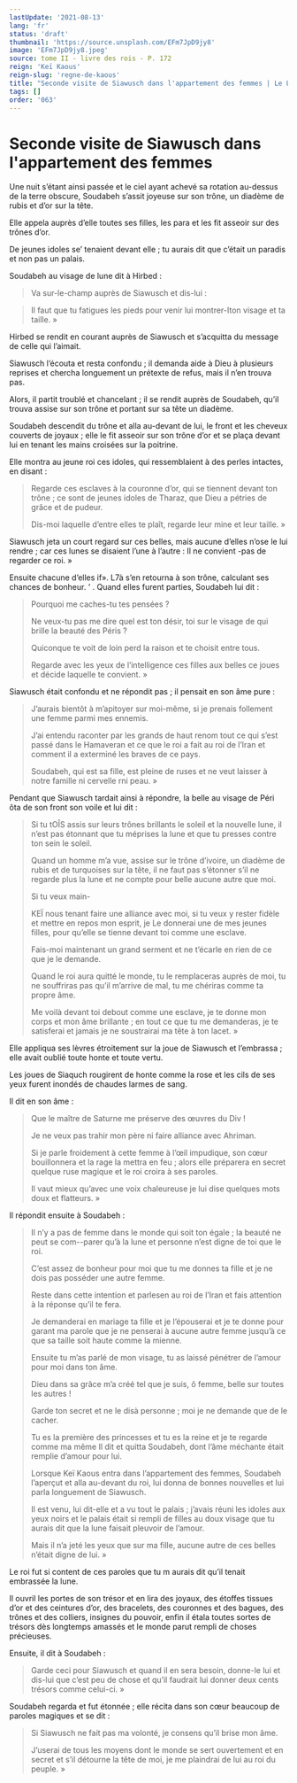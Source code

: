 ```yaml
---
lastUpdate: '2021-08-13'
lang: 'fr'
status: 'draft'
thumbnail: 'https://source.unsplash.com/EFm7JpD9jy8'
image: 'EFm7JpD9jy8.jpeg'
source: tome II - livre des rois - P. 172
reign: 'Keï Kaous'
reign-slug: 'regne-de-kaous'
title: "Seconde visite de Siawusch dans l'appartement des femmes | Le Livre des Rois | Shâhnâmeh"
tags: []
order: '063'
---
```


<!-- LTeX: language=fr -->

# Seconde visite de Siawusch dans l'appartement des femmes

Une nuit s’étant ainsi passée et le ciel ayant achevé sa rotation au-dessus de la terre obscure, Soudabeh s’assit joyeuse sur son trône, un diadème de rubis et d’or sur la tête.

Elle appela auprès d’elle toutes ses filles, les para et les fit asseoir sur des trônes d’or.

De jeunes idoles se’ tenaient devant elle ; tu aurais dit que c’était un paradis et non pas un palais.

Soudabeh au visage de lune dit à Hirbed :

> Va sur-le-champ auprès de Siawusch et dis-lui :

> Il faut que tu fatigues les pieds pour venir lui montrer-Iton visage et ta taille. »

Hirbed se rendit en courant auprès de Siawusch et s’acquitta du message de celle qui l’aimait.

Siawusch l’écouta et resta confondu ; il demanda aide à Dieu à plusieurs reprises et chercha longuement un prétexte de refus, mais il n’en trouva pas.

Alors, il partit troublé et chancelant ; il se rendit auprès de Soudabeh, qu’il trouva assise sur son trône et portant sur sa tête un diadème.

Soudabeh descendit du trône et alla au-devant de lui, le front et les cheveux couverts de joyaux ; elle le fit asseoir sur son trône d’or et se plaça devant lui en tenant les mains croisées sur la poitrine.

Elle montra au jeune roi ces idoles, qui ressemblaient à des perles intactes, en disant :

> Regarde ces esclaves à la couronne d’or, qui se tiennent devant ton trône ; ce sont de jeunes idoles de Tharaz, que Dieu a pétries de grâce et de pudeur.
>
> Dis-moi laquelle d’entre elles te plaît, regarde leur mine et leur taille. »

Siawusch jeta un court regard sur ces belles, mais aucune d’elles n’ose le lui rendre ; car ces lunes se disaient l’une à l’autre : Il ne convient
-pas de regarder ce roi. »

Ensuite chacune d’elles if». 
L7à
s’en retourna à son trône, calculant ses chances de bonheur. ’ .
Quand elles furent parties, Soudabeh lui dit :

> Pourquoi me caches-tu tes pensées ?
>
> Ne veux-tu pas me dire quel est ton désir, toi sur le visage de qui brille la beauté des Péris ?
>
> Quiconque te voit de loin perd la raison et te choisit entre tous.
>
> Regarde avec les yeux de l’intelligence ces filles aux belles ce joues et décide laquelle te convient. »

Siawusch était confondu et ne répondit pas ; il pensait en son âme pure :

> J’aurais bientôt à m’apitoyer sur moi-même, si je prenais follement une femme parmi mes ennemis.
>
> J’ai entendu raconter par les grands de haut renom tout ce qui s’est passé dans le Hamaveran et ce que le roi a fait au roi de l’Iran et comment il a exterminé les braves de ce pays.
>
> Soudabeh, qui est sa fille, est pleine de ruses et ne veut laisser à notre famille ni cervelle rni peau. »

Pendant que Siawusch tardait ainsi à répondre, la belle au visage de Péri ôta de son front son voile et lui dit :

> Si tu tOÎS assis sur leurs trônes brillants le soleil et la nouvelle lune, il n’est pas étonnant que tu méprises la lune et que tu presses contre ton sein le soleil.
>
> Quand un homme m’a vue, assise sur le trône d’ivoire, un diadème de rubis et de turquoises sur la tête, il ne faut pas s’étonner s’il ne regarde plus la lune et ne compte pour belle aucune autre que moi.
>
> Si tu veux main-
>
> KEÏ nous tenant faire une alliance avec moi, si tu veux y rester fidèle et mettre en repos mon esprit, je Le donnerai une de mes jeunes filles, pour qu’elle se tienne devant toi comme une esclave.
>
> Fais-moi maintenant un grand serment et ne t’écarle en rien de ce que je le demande.
>
> Quand le roi aura quitté le monde, tu le remplaceras auprès de moi, tu ne souffriras pas qu’il m’arrive de mal, tu me chériras comme ta propre âme.
>
> Me voilà devant toi debout comme une esclave, je te donne mon corps et mon âme brillante ; en tout ce que tu me demanderas, je te satisferai et jamais je ne soustrairai ma tête à ton lacet. »

Elle appliqua ses lèvres étroitement sur la joue de Siawusch et l’embrassa ; elle avait oublié toute honte et toute vertu.

Les joues de Siaquch rougirent de honte comme la rose et les cils de ses yeux furent inondés de chaudes larmes de sang.

Il dit en son âme :

> Que le maître de Saturne me préserve des œuvres du Div !
>
> Je ne veux pas trahir mon père ni faire alliance avec Ahriman.
>
> Si je parle froidement à cette femme à l’œil impudique, son cœur bouillonnera et la rage la mettra en feu ; alors elle préparera en secret quelque ruse magique et le roi croira à ses paroles.
>
> Il vaut mieux qu’avec une voix chaleureuse je lui dise quelques mots doux et flatteurs. »

Il répondit ensuite à Soudabeh :

> Il n’y a pas de femme dans le monde qui soit ton égale ; la beauté ne peut se com--parer qu’à la lune et personne n’est digne de toi que le roi.
>
> C’est assez de bonheur pour moi que tu me donnes ta fille et je ne dois pas posséder une autre femme.
>
> Reste dans cette intention et parlesen au roi de l’Iran et fais attention à la réponse qu’il te fera.
>
> Je demanderai en mariage ta fille et je l’épouserai et je te donne pour garant ma parole que je ne penserai à aucune autre femme jusqu’à ce que sa taille soit haute comme la mienne.
>
> Ensuite tu m’as parlé de mon visage, tu as laissé pénétrer de l’amour pour moi dans ton âme.
>
> Dieu dans sa grâce m’a créé tel que je suis, ô femme, belle sur toutes les autres !
>
> Garde ton secret et ne le disà personne ; moi je ne demande que de le cacher.
>
> Tu es la première des princesses et tu es la reine et je te regarde comme ma même Il dit et quitta Soudabeh, dont l’âme méchante était remplie d’amour pour lui.
>
> Lorsque Keï Kaous entra dans l’appartement des femmes, Soudabeh l’aperçut et alla au-devant du roi, lui donna de bonnes nouvelles et lui parla longuement de Siawusch.
>
> Il est venu, lui dit-elle et a vu tout le palais ; j’avais réuni les idoles aux yeux noirs et le palais était si rempli de filles au doux visage que tu aurais dit que la lune faisait pleuvoir de l’amour.
>
> Mais il n’a jeté les yeux que sur ma fille, aucune autre de ces belles n’était digne de lui. »

Le roi fut si content de ces paroles que tu m aurais dit qu’il tenait embrassée la lune.

Il ouvril les portes de son trésor et en lira des joyaux, des étoffes tissues d’or et des ceintures d’or, des bracelets, des couronnes et des bagues, des trônes et des colliers, insignes du pouvoir, enfin il étala toutes sortes de trésors dès longtemps amassés et le monde parut rempli de choses précieuses.

Ensuite, il dit à Soudabeh :

> Garde ceci pour Siawusch et quand il en sera besoin, donne-le lui et dis-lui que c’est peu de chose et qu’il faudrait lui donner deux cents trésors comme celui-ci. »

Soudabeh regarda et fut étonnée ; elle récita dans son cœur beaucoup de paroles magiques et se dit :

> Si Siawusch ne fait pas ma volonté, je consens qu’il brise mon âme.
>
> J’userai de tous les moyens dont le monde se sert ouvertement et en secret et s’il détourne la tête de moi, je me plaindrai de lui au roi du peuple. »
